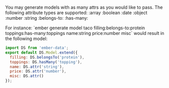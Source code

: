 <grey>You may generate models with as many attrs as you would like to pass. The following attribute types are supported:</grey>
  <yellow><attr-name></yellow>
  <yellow><attr-name></yellow>:array
  <yellow><attr-name></yellow>:boolean
  <yellow><attr-name></yellow>:date
  <yellow><attr-name></yellow>:object
  <yellow><attr-name></yellow>:number
  <yellow><attr-name></yellow>:string
  <yellow><attr-name></yellow>:belongs-to:<yellow><model-name></yellow>
  <yellow><attr-name></yellow>:has-many:<yellow><model-name></yellow>

For instance: <green>\`ember generate model taco filling:belongs-to:protein toppings:has-many:toppings name:string price:number misc\`</green>
would result in the following model:

```js
import DS from 'ember-data';
export default DS.Model.extend({
  filling: DS.belongsTo('protein'),
  toppings: DS.hasMany('topping'),
  name: DS.attr('string'),
  price: DS.attr('number'),
  misc: DS.attr()
});
```
